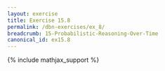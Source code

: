 ```yaml
---
layout: exercise
title: Exercise 15.8
permalink: /dbn-exercises/ex_8/
breadcrumb: 15-Probabilistic-Reasoning-Over-Time
canonical_id: ex15.8
---
```


{% include mathjax_support %}
